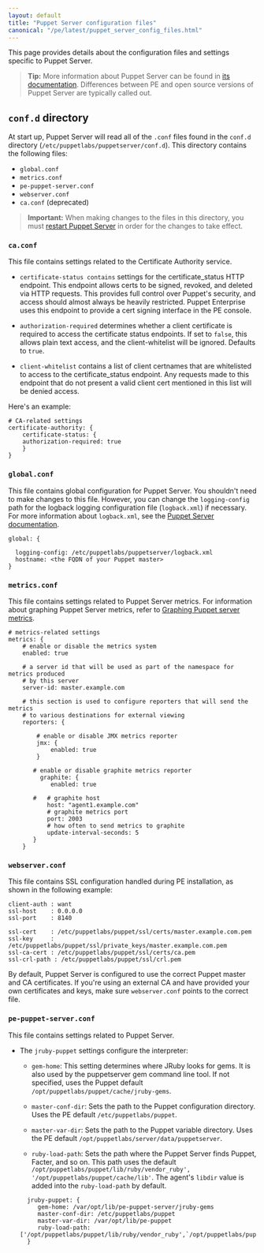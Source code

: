 ```yaml
---
layout: default
title: "Puppet Server configuration files"
canonical: "/pe/latest/puppet_server_config_files.html"
---
```


This page provides details about the configuration files and settings specific to Puppet Server.

> **Tip:** More information about Puppet Server can be found in [its documentation]({{puppetserver}}/services_master_puppetserver.html). Differences between PE and open source versions of Puppet Server are typically called out.

## `conf.d` directory

At start up, Puppet Server will read all of the `.conf` files found in the `conf.d` directory (`/etc/puppetlabs/puppetserver/conf.d`). This directory contains the following files:

- `global.conf`
- `metrics.conf`
- `pe-puppet-server.conf`
- `webserver.conf`
- `ca.conf` (deprecated)

> **Important:** When making changes to the files in this directory, you must [restart Puppet Server]({{puppetserver}}/restarting.html) in order for the changes to take effect.

### `ca.conf`

This file contains settings related to the Certificate Authority service.

* `certificate-status contains` settings for the certificate_status HTTP endpoint. This endpoint allows certs to be signed, revoked, and deleted via HTTP requests. This provides full control over Puppet's security, and access should almost always be heavily restricted. Puppet Enterprise uses this endpoint to provide a cert signing interface in the PE console.

* `authorization-required` determines whether a client certificate is required to access the certificate status endpoints. If set to `false`, this allows plain text access, and the client-whitelist will be ignored. Defaults to `true`.

* `client-whitelist` contains a list of client certnames that are whitelisted to access to the certificate_status endpoint. Any requests made to this endpoint that do not present a valid client cert mentioned in this list will be denied access.

Here's an example:

    # CA-related settings
    certificate-authority: {
        certificate-status: {
        authorization-required: true
        }
    }

### `global.conf`

This file contains global configuration for Puppet Server. You shouldn't need to make changes to this file. However, you can change the `logging-config` path for the logback logging configuration file (`logback.xml`) if necessary. For more information about `logback.xml`, see the [Puppet Server documentation]({{puppetserver}}/config_file_logbackxml.html).

    global: {

      logging-config: /etc/puppetlabs/puppetserver/logback.xml
      hostname: <the FQDN of your Puppet master>
    }

### `metrics.conf`

This file contains settings related to Puppet Server metrics. For information about graphing Puppet Server metrics, refer to [Graphing Puppet server metrics](puppet_server_metrics.html).

    # metrics-related settings
    metrics: {
        # enable or disable the metrics system
        enabled: true

        # a server id that will be used as part of the namespace for metrics produced
        # by this server
        server-id: master.example.com

        # this section is used to configure reporters that will send the metrics
        # to various destinations for external viewing
        reporters: {

            # enable or disable JMX metrics reporter
            jmx: {
                enabled: true
            }

           # enable or disable graphite metrics reporter
             graphite: {
                enabled: true

           #   # graphite host
               host: "agent1.example.com"
               # graphite metrics port
               port: 2003
               # how often to send metrics to graphite
               update-interval-seconds: 5
           }
        }


### `webserver.conf`

This file contains SSL configuration handled during PE installation, as shown in the following example:

    client-auth : want
    ssl-host    : 0.0.0.0
    ssl-port    : 8140

    ssl-cert    : /etc/puppetlabs/puppet/ssl/certs/master.example.com.pem
    ssl-key     : /etc/puppetlabs/puppet/ssl/private_keys/master.example.com.pem
    ssl-ca-cert : /etc/puppetlabs/puppet/ssl/certs/ca.pem
    ssl-crl-path : /etc/puppetlabs/puppet/ssl/crl.pem

By default, Puppet Server is configured to use the correct Puppet master and CA certificates. If you're using an external CA and have provided your own certificates and keys, make sure `webserver.conf` points to the correct file.

### `pe-puppet-server.conf`

This file contains settings related to Puppet Server.

* The `jruby-puppet` settings configure the interpreter:

  * `gem-home`: This setting determines where JRuby looks for gems. It is also used by the puppetserver gem command line tool. If not specified, uses the Puppet default `/opt/puppetlabs/puppet/cache/jruby-gems`.

  * `master-conf-dir`: Sets the path to the Puppet configuration directory. Uses the PE default `/etc/puppetlabs/puppet`.

  * `master-var-dir`: Sets the path to the Puppet variable directory. Uses the PE default `/opt/puppetlabs/server/data/puppetserver`.

  * `ruby-load-path`: Sets the path where the Puppet Server finds Puppet, Facter, and so on. This path uses the default `/opt/puppetlabs/puppet/lib/ruby/vendor_ruby', '/opt/puppetlabs/puppet/cache/lib'`. The agent's `libdir` value is added into the `ruby-load-path` by default.

  ~~~
    jruby-puppet: {
       gem-home: /var/opt/lib/pe-puppet-server/jruby-gems
       master-conf-dir: /etc/puppetlabs/puppet
       master-var-dir: /var/opt/lib/pe-puppet
       ruby-load-path: ['/opt/puppetlabs/puppet/lib/ruby/vendor_ruby',`/opt/puppetlabs/puppet/cache/lib']
    }
  ~~~
